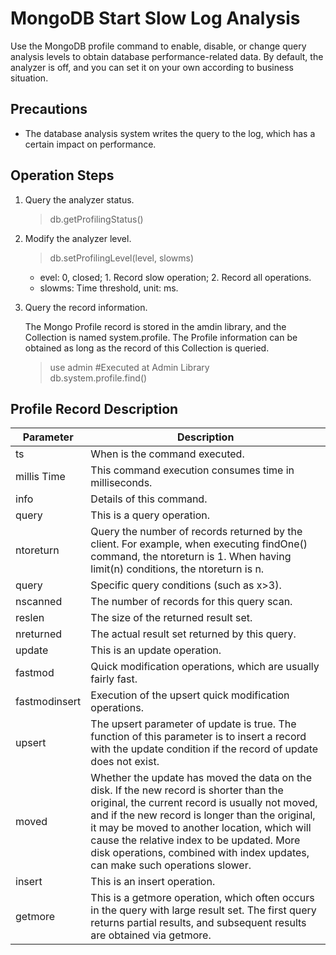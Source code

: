 # MongoDB Start Slow Log Analysis


Use the MongoDB profile command to enable, disable, or change query analysis levels to obtain database performance-related data. By default, the analyzer is off, and you can set it on your own according to business situation.

## Precautions

- The database analysis system writes the query to the log, which has a certain impact on performance.


## Operation Steps

1. Query the analyzer status.

    > db.getProfilingStatus()
   
1. Modify the analyzer level.

    > db.setProfilingLevel(level, slowms)

   - evel: 0, closed; 1. Record slow operation; 2. Record all operations.
   - slowms: Time threshold, unit: ms.
	
1. Query the record information.
	
    The Mongo Profile record is stored in the amdin library, and the Collection is named system.profile. The Profile information can be obtained as long as the record of this Collection is queried.

   > use admin   #Executed at Admin Library   
    > db.system.profile.find()
   
   
## Profile Record Description

Parameter | Description
---|---
ts	| When is the command executed.
millis Time	| This command execution consumes time in milliseconds.
info	| Details of this command.
query	| This is a query operation.
ntoreturn	| Query the number of records returned by the client. For example, when executing findOne() command, the ntoreturn is 1. When having limit(n) conditions, the ntoreturn is n.
query	| Specific query conditions (such as x>3).
nscanned	| The number of records for this query scan.
reslen	| The size of the returned result set.
nreturned	| The actual result set returned by this query.
update	| This is an update operation.
fastmod	| Quick modification operations, which are usually fairly fast.
fastmodinsert 	| Execution of the upsert quick modification operations.
upsert	| The upsert parameter of update is true. The function of this parameter is to insert a record with the update condition if the record of update does not exist.
moved |	Whether the update has moved the data on the disk. If the new record is shorter than the original, the current record is usually not moved, and if the new record is longer than the original, it may be moved to another location, which will cause the relative index to be updated. More disk operations, combined with index updates, can make such operations slower.
insert |	This is an insert operation.
getmore	| This is a getmore operation, which often occurs in the query with large result set. The first query returns partial results, and subsequent results are obtained via getmore.

